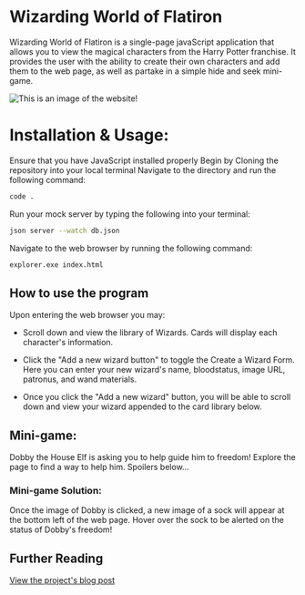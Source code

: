 # Wizarding World of Flatiron 

Wizarding World of Flatiron is a single-page javaScript application that allows you to view the magical characters from the Harry Potter franchise. It provides the user with the ability to create their own characters and add them to the web page, as well as partake in a simple hide and seek mini-game.

![This is an image of the website!](vscode-remote://wsl%2Bubuntu/home/genevievesuder/Development/code/Projects/phase-1-project/images/website%20snippet.JPG)

# Installation & Usage:

Ensure that you have JavaScript installed properly
Begin by Cloning the repository into your local terminal
Navigate to the directory and run the following command:
```bash
code .
```
Run your mock server by typing the following into your terminal:
```bash
json server --watch db.json
```
Navigate to the web browser by running the following command:
```bash
explorer.exe index.html
```


## How to use the program

Upon entering the web browser you may:

* Scroll down and view the library of Wizards. Cards will display each character's information.

* Click the "Add a new wizard button" to toggle the Create a Wizard Form. Here you can enter your new wizard's name, bloodstatus, image URL, patronus, and wand materials.

* Once you click the "Add a new wizard" button, you will be able to scroll down and view your wizard appended to the card library below. 


## Mini-game:

Dobby the House Elf is asking you to help guide him to freedom! Explore the page to find a way to help him.
Spoilers below...





### Mini-game Solution:
Once the image of Dobby is clicked, a new image of a sock will appear at the bottom left of the web page. Hover over the sock to be alerted on the status of Dobby's freedom!




## Further Reading
[View the project's blog post](https://medium.com/@genevievesuder/how-my-phase-1-project-at-flatiron-school-changed-my-entire-coding-mindset-a55c9a50f3c9)